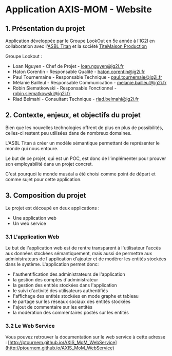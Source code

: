 # Application AXIS-MOM - Website

## 1. Présentation du projet 
Application développée par le Groupe LookOut en 5e année à l'IG2I en collaboration avec l'[ASBL Titan](http://www.titan.be) et la société [TiteMaison Production](http://www.titemaisonproduction.com/)

Groupe Lookout :
    
* Loan Nguyen - Chef de Projet - [loan.nguyen@ig2i.fr](mailto:loan.nguyen@ig2i.fr)
* Haton Corentin - Responsable Qualité - [haton.corentin@ig2i.fr](mailto:haton.corentin@ig2i.fr)
* Paul Tournemaine - Responsable Technique - [paul.tournemaie@ig2i.fr](mailto:paul.tournemaie@ig2i.fr)
* Mélanie Bailleul - Responsable Communication - [melanie.bailleul@ig2i.fr](mailto:melanie.bailleul@ig2i.fr)
* Robin Siematkowski - Responsable Fonctionnel - [robin.siematkowski@ig2i.fr](mailto:robin.siematkowski@ig2i.fr)
* Riad Belmahi - Consultant Technique - [riad.belmahi@ig2i.fr](mailto:riad.belmahi@ig2i.fr)

## 2. Contexte, enjeux, et objectifs du projet 

Bien que les nouvelles technologies offrent de plus en plus de possibilités, celles-ci restent peu utilisées dans de nombreux domaines. 

L'ASBL Titan à créer un modèle sémantique permettant de représenter le monde qui nous entoure. 

Le but de ce projet, qui est un POC, est donc de l'implémenter pour prouver son employabilité dans un projet concret.

C'est pourquoi le monde muséal a été choisi comme point de départ et comme sujet pour cette application. 

## 3. Composition du projet

Le projet est découpé en deux applications : 

* Une application web
* Un web service 

### 3.1 L'application Web 

Le but de l'application web est de rentre transparent à l'utilisateur l'accès aux données stockées sémantiquement, mais aussi de permettre aux administrateurs de l'application 
d'ajouter et de modérer les entités stockées dans le système. L'application permet donc: 

* l'authentification des administrateurs de l'application
* la gestion des comptes d'administrateur 
* la gestion des entités stockées dans l'application 
* le suivi d'activité des utilisateurs authentifiés 
* l'affichage des entités stockées en mode graphe et tableau
* le partage sur les réseaux sociaux des entités stockées
* l'ajout de commentaire sur les entités
* la modération des commentaires postés sur les entités

### 3.2 Le Web Service 

Vous pouvez retrouver la documentation sur le web service à cette adresse : [http://ptournem.github.io/AXIS_MoM_WebService](http://ptournem.github.io/AXIS_MoM_WebService)





